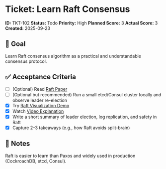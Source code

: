 # Ticket: Learn Raft Consensus

**ID:** TKT-102
**Status:** Todo
**Priority:** High
**Planned Score:** 3
**Actual Score:** 3
**Created:** 2025-09-23

## 🎯 Goal

Learn Raft consensus algorithm as a practical and understandable consensus protocol.

## ✅ Acceptance Criteria

* [ ] (Optional) Read [Raft Paper](https://raft.github.io/raft.pdf)
* [ ] (Optional but recommended) Run a small etcd/Consul cluster locally and observe leader re-election
* [X] Try [Raft Visualization Demo](https://raft.github.io/)
* [X] Watch [Video Explanation](https://youtu.be/IujMVjKvWP4?si=uvhN8Pj-McgPbs3Q)
* [X] Write a short summary of leader election, log replication, and safety in Raft
* [X] Capture 2–3 takeaways (e.g., how Raft avoids split-brain)

## 📝 Notes
Raft is easier to learn than Paxos and widely used in production (CockroachDB, etcd, Consul).

